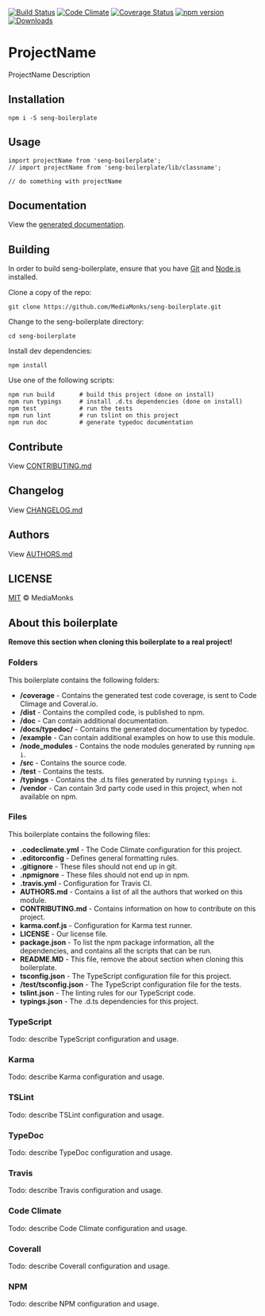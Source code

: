 [![Build Status](https://travis-ci.org/MediaMonks/seng-boilerplate.svg?branch=master)](https://travis-ci.org/MediaMonks/seng-boilerplate)
[![Code Climate](https://codeclimate.com/github/MediaMonks/seng-boilerplate/badges/gpa.svg)](https://codeclimate.com/github/MediaMonks/seng-boilerplate)
[![Coverage Status](https://coveralls.io/repos/github/MediaMonks/seng-boilerplate/badge.svg?branch=master)](https://coveralls.io/github/MediaMonks/seng-boilerplate?branch=master)
[![npm version](https://badge.fury.io/js/seng-boilerplate.svg)](https://www.npmjs.com/package/seng-boilerplate)
[![Downloads](https://img.shields.io/npm/dm/seng-boilerplate.svg)](https://www.npmjs.com/package/seng-boilerplate)

# ProjectName

ProjectName Description


## Installation

```
npm i -S seng-boilerplate
```


## Usage

```
import projectName from 'seng-boilerplate';
// import projectName from 'seng-boilerplate/lib/classname';

// do something with projectName
```


## Documentation

View the [generated documentation](https://rawgit.com/MediaMonks/seng-boilerplate/master/doc/typedoc/index.html).


## Building

In order to build seng-boilerplate, ensure that you have [Git](http://git-scm.com/downloads)
and [Node.js](http://nodejs.org/) installed.

Clone a copy of the repo:
```
git clone https://github.com/MediaMonks/seng-boilerplate.git
```

Change to the seng-boilerplate directory:
```
cd seng-boilerplate
```

Install dev dependencies:
```
npm install
```

Use one of the following scripts:
```
npm run build   	# build this project (done on install)
npm run typings		# install .d.ts dependencies (done on install)
npm test    		# run the tests
npm run lint		# run tslint on this project
npm run doc			# generate typedoc documentation
```

## Contribute

View [CONTRIBUTING.md](./CONTRIBUTING.md)


## Changelog

View [CHANGELOG.md](./CHANGELOG.md)


## Authors

View [AUTHORS.md](./AUTHORS.md)


## LICENSE

[MIT](./LICENSE) © MediaMonks


## About this boilerplate

**Remove this section when cloning this boilerplate to a real project!**

### Folders

This boilerplate contains the following folders:
* **/coverage** - Contains the generated test code coverage, is sent to Code
Climage and Coveral.io.
* **/dist** - Contains the compiled code, is published to npm.
* **/doc** - Can contain additional documentation.
* **/docs/typedoc/** - Contains the generated documentation by typedoc.
* **/example** - Can contain additional examples on how to use this module.
* **/node_modules** - Contains the node modules generated by running `npm i`.
* **/src** - Contains the source code.
* **/test** - Contains the tests.
* **/typings** - Contains the .d.ts files generated by running `typings i`.
* **/vendor** - Can contain 3rd party code used in this project, when not
available on npm.

### Files

This boilerplate contains the following files:
* **.codeclimate.yml** - The Code Climate configuration for this project.
* **.editorconfig** - Defines general formatting rules.
* **.gitignore** - These files should not end up in git.
* **.npmignore** - These files should not end up in npm.
* **.travis.yml** - Configuration for Travis CI.
* **AUTHORS.md** - Contains a list of all the authors that worked on this module.
* **CONTRIBUTING.md** - Contains information on how to contribute on this project.
* **karma.conf.js** - Configuration for Karma test runner.
* **LICENSE** - Our license file.
* **package.json** - To list the npm package information, all the dependencies,
and contains all the scripts that can be run.
* **README.MD** - This file, remove the about section when cloning this boilerplate.
* **tsconfig.json** - The TypeScript configuration file for this project.
* **/test/tsconfig.json** - The TypeScript configuration file for the tests.
* **tslint.json** - The linting rules for our TypeScript code.
* **typings.json** - The .d.ts dependencies for this project.

### TypeScript

Todo: describe TypeScript configuration and usage.

### Karma

Todo: describe Karma configuration and usage.

### TSLint

Todo: describe TSLint configuration and usage.

### TypeDoc

Todo: describe TypeDoc configuration and usage.

### Travis

Todo: describe Travis configuration and usage.

### Code Climate

Todo: describe Code Climate configuration and usage.

### Coverall

Todo: describe Coverall configuration and usage.

### NPM

Todo: describe NPM configuration and usage.
